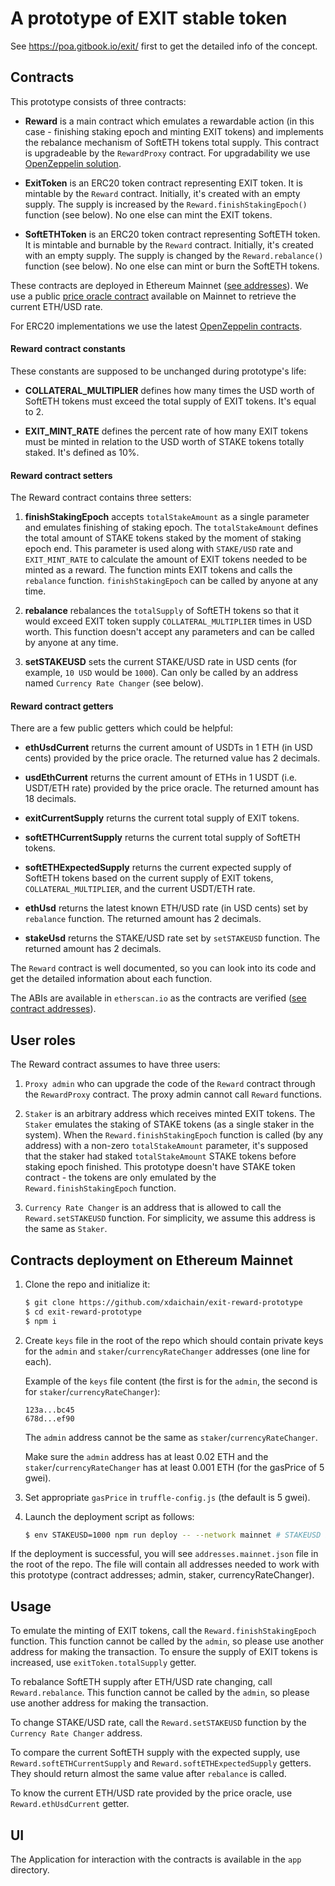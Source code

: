 # A prototype of EXIT stable token

See https://poa.gitbook.io/exit/ first to get the detailed info of the concept.

## Contracts

This prototype consists of three contracts:
- **Reward** is a main contract which emulates a rewardable action (in this case - finishing staking epoch and minting EXIT tokens) and implements the rebalance mechanism of SoftETH tokens total supply. This contract is upgradeable by the `RewardProxy` contract. For upgradability we use [OpenZeppelin solution](https://github.com/OpenZeppelin/openzeppelin-sdk/tree/master/packages/lib/contracts).

- **ExitToken** is an ERC20 token contract representing EXIT token. It is mintable by the `Reward` contract. Initially, it's created with an empty supply. The supply is increased by the `Reward.finishStakingEpoch()` function (see below). No one else can mint the EXIT tokens.

- **SoftETHToken** is an ERC20 token contract representing SoftETH token. It is mintable and burnable by the `Reward` contract. Initially, it's created with an empty supply. The supply is changed by the `Reward.rebalance()` function (see below). No one else can mint or burn the SoftETH tokens.

These contracts are deployed in Ethereum Mainnet ([see addresses](https://github.com/xdaichain/exit-reward-prototype/blob/master/addresses.mainnet.json)). We use a public [price oracle contract](https://etherscan.io/address/0xad13fe330b0ae312bc51d2e5b9ca2ae3973957c7#code) available on Mainnet to retrieve the current ETH/USD rate.

For ERC20 implementations we use the latest [OpenZeppelin contracts](https://github.com/OpenZeppelin/openzeppelin-contracts/tree/master/contracts/token/ERC20).

#### Reward contract constants

These constants are supposed to be unchanged during prototype's life:

- **COLLATERAL_MULTIPLIER** defines how many times the USD worth of SoftETH tokens must exceed the total supply of EXIT tokens. It's equal to 2.

- **EXIT_MINT_RATE** defines the percent rate of how many EXIT tokens must be minted in relation to the USD worth of STAKE tokens totally staked. It's defined as 10%.

#### Reward contract setters

The Reward contract contains three setters:
1. **finishStakingEpoch** accepts `totalStakeAmount` as a single parameter and emulates finishing of staking epoch. The `totalStakeAmount` defines the total amount of STAKE tokens staked by the moment of staking epoch end. This parameter is used along with `STAKE/USD` rate and `EXIT_MINT_RATE` to calculate the amount of EXIT tokens needed to be minted as a reward. The function mints EXIT tokens and calls the `rebalance` function. `finishStakingEpoch` can be called by anyone at any time.

2. **rebalance** rebalances the `totalSupply` of SoftETH tokens so that it would exceed EXIT token supply `COLLATERAL_MULTIPLIER` times in USD worth. This function doesn't accept any parameters and can be called by anyone at any time.

3. **setSTAKEUSD** sets the current STAKE/USD rate in USD cents (for example, `10 USD` would be `1000`). Can only be called by an address named `Currency Rate Changer` (see below).

#### Reward contract getters

There are a few public getters which could be helpful:

- **ethUsdCurrent** returns the current amount of USDTs in 1 ETH (in USD cents) provided by the price oracle. The returned value has 2 decimals.

- **usdEthCurrent** returns the current amount of ETHs in 1 USDT (i.e. USDT/ETH rate) provided by the price oracle. The returned amount has 18 decimals.

- **exitCurrentSupply** returns the current total supply of EXIT tokens.

- **softETHCurrentSupply** returns the current total supply of SoftETH tokens.

- **softETHExpectedSupply** returns the current expected supply of SoftETH tokens based on the current supply of EXIT tokens, `COLLATERAL_MULTIPLIER`, and the current USDT/ETH rate.

- **ethUsd** returns the latest known ETH/USD rate (in USD cents) set by `rebalance` function. The returned amount has 2 decimals.

- **stakeUsd** returns the STAKE/USD rate set by `setSTAKEUSD` function. The returned amount has 2 decimals.

The `Reward` contract is well documented, so you can look into its code and get the detailed information about each function.

The ABIs are available in `etherscan.io` as the contracts are verified ([see contract addresses](https://github.com/xdaichain/exit-reward-prototype/blob/master/addresses.mainnet.json)).

## User roles

The Reward contract assumes to have three users:

1. `Proxy admin` who can upgrade the code of the `Reward` contract through the `RewardProxy` contract. The proxy admin cannot call `Reward` functions.

2. `Staker` is an arbitrary address which receives minted EXIT tokens. The `Staker` emulates the staking of STAKE tokens (as a single staker in the system). When the `Reward.finishStakingEpoch` function is called (by any address) with a non-zero `totalStakeAmount` parameter, it's supposed that the staker had staked `totalStakeAmount` STAKE tokens before staking epoch finished. This prototype doesn't have STAKE token contract - the tokens are only emulated by the `Reward.finishStakingEpoch` function.

3. `Currency Rate Changer` is an address that is allowed to call the `Reward.setSTAKEUSD` function. For simplicity, we assume this address is the same as `Staker`.

## Contracts deployment on Ethereum Mainnet

1. Clone the repo and initialize it:

    ```bash
    $ git clone https://github.com/xdaichain/exit-reward-prototype
    $ cd exit-reward-prototype
    $ npm i
    ```

2. Create `keys` file in the root of the repo which should contain private keys for the `admin` and `staker`/`currencyRateChanger` addresses (one line for each).

    Example of the `keys` file content (the first is for the `admin`, the second is for `staker`/`currencyRateChanger`):

    ```
    123a...bc45
    678d...ef90
    ```
    
    The `admin` address cannot be the same as `staker`/`currencyRateChanger`.
    
    Make sure the `admin` address has at least 0.02 ETH and the `staker`/`currencyRateChanger` has at least 0.001 ETH (for the gasPrice of 5 gwei).

3. Set appropriate `gasPrice` in `truffle-config.js` (the default is 5 gwei).

4. Launch the deployment script as follows:

    ```bash
    $ env STAKEUSD=1000 npm run deploy -- --network mainnet # STAKEUSD is STAKE/USD rate in USD cents
    ```

If the deployment is successful, you will see `addresses.mainnet.json` file in the root of the repo. The file will contain all addresses needed to work with this prototype (contract addresses; admin, staker, currencyRateChanger).

## Usage

To emulate the minting of EXIT tokens, call the `Reward.finishStakingEpoch` function. This function cannot be called by the `admin`, so please use another address for making the transaction. To ensure the supply of EXIT tokens is increased, use `exitToken.totalSupply` getter.

To rebalance SoftETH supply after ETH/USD rate changing, call `Reward.rebalance`. This function cannot be called by the `admin`, so please use another address for making the transaction.

To change STAKE/USD rate, call the `Reward.setSTAKEUSD` function by the `Currency Rate Changer` address.

To compare the current SoftETH supply with the expected supply, use `Reward.softETHCurrentSupply` and `Reward.softETHExpectedSupply` getters. They should return almost the same value after `rebalance` is called.

To know the current ETH/USD rate provided by the price oracle, use `Reward.ethUsdCurrent` getter.

## UI

The Application for interaction with the contracts is available in the `app` directory.
